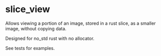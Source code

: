 # slice_view

Allows viewing a portion of an image, stored in a rust slice, as a smaller image, without copying data.

Designed for no_std rust with no allocator. 

See tests for examples.